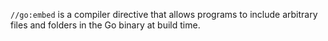 `//go:embed` is a compiler directive that allows programs to include arbitrary files and folders in the Go binary at build time.